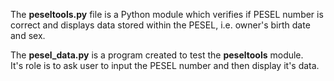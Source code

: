 The **peseltools.py** file is a Python module which verifies if PESEL number is correct and displays data stored within the PESEL, i.e. owner's birth date and sex.  
  
The **pesel_data.py** is a program created to test the **peseltools** module.  
It's role is to ask user to input the PESEL number and then display it's data.